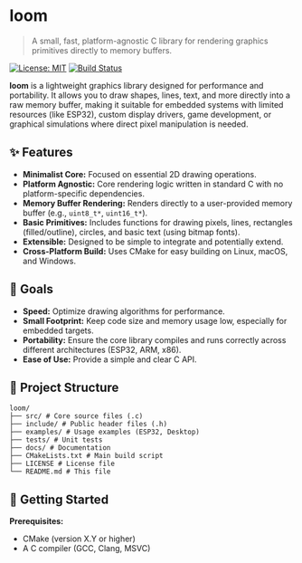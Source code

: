 # loom

> A small, fast, platform-agnostic C library for rendering graphics primitives directly to memory buffers.

[![License: MIT](https://img.shields.io/badge/License-MIT-yellow.svg)](https://opensource.org/licenses/MIT) [![Build Status](https://img.shields.io/badge/build-passing-brightgreen.svg)]()

**loom** is a lightweight graphics library designed for performance and portability. It allows you to draw shapes, lines, text, and more directly into a raw memory buffer, making it suitable for embedded systems with limited resources (like ESP32), custom display drivers, game development, or graphical simulations where direct pixel manipulation is needed.

## ✨ Features

- **Minimalist Core:** Focused on essential 2D drawing operations.
- **Platform Agnostic:** Core rendering logic written in standard C with no platform-specific dependencies.
- **Memory Buffer Rendering:** Renders directly to a user-provided memory buffer (e.g., `uint8_t*`, `uint16_t*`).
- **Basic Primitives:** Includes functions for drawing pixels, lines, rectangles (filled/outline), circles, and basic text (using bitmap fonts).
- **Extensible:** Designed to be simple to integrate and potentially extend.
- **Cross-Platform Build:** Uses CMake for easy building on Linux, macOS, and Windows.

## 🎯 Goals

- **Speed:** Optimize drawing algorithms for performance.
- **Small Footprint:** Keep code size and memory usage low, especially for embedded targets.
- **Portability:** Ensure the core library compiles and runs correctly across different architectures (ESP32, ARM, x86).
- **Ease of Use:** Provide a simple and clear C API.

## 📂 Project Structure
```
loom/
├── src/ # Core source files (.c)
├── include/ # Public header files (.h)
├── examples/ # Usage examples (ESP32, Desktop)
├── tests/ # Unit tests
├── docs/ # Documentation
├── CMakeLists.txt # Main build script
├── LICENSE # License file
└── README.md # This file
```
## 🚀 Getting Started

**Prerequisites:**

- CMake (version X.Y or higher)
- A C compiler (GCC, Clang, MSVC)
